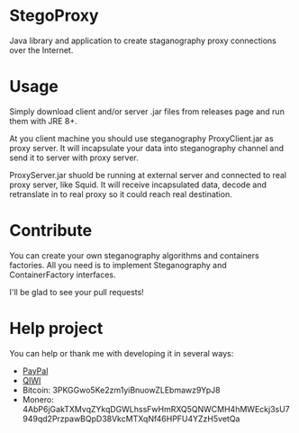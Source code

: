 # StegoProxy
Java library and application to create staganography proxy connections over the Internet.

# Usage
Simply download client and/or server .jar files from releases page and run them with JRE 8+.

At you client machine you should use steganography ProxyClient.jar as proxy server.
It will incapsulate your data into steganography channel and send it to server with proxy server.

ProxyServer.jar shuold be running at external server and connected to real proxy server, like Squid.
It will receive incapsulated data, decode and retranslate in to real proxy so it could reach real destination.

# Contribute
You can create your own steganography algorithms and containers factories. 
All you need is to implement Steganography and ContainerFactory interfaces.

I'll be glad to see your pull requests!

# Help project
You can help or thank me with developing it in several ways:
<ul>
  <li><a href="https://www.paypal.me/labunsky">PayPal</a></li>
  <li><a href="https://qiwi.me/stegoproxy">QIWI</a></li>
  <li>Bitcoin: 3PKGGwo5Ke2zm1yiBnuowZLEbmawz9YpJ8</li>
  <li>Monero: 4AbP6jGakTXMvqZYkqDGWLhssFwHmRXQ5QNWCMH4hMWEckj3sU7949qd2PrzpawBQpD38VkcMTXqNf46HPFU4YZzH5vetQa</li>
<ul>
